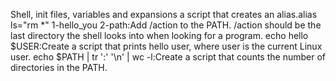 Shell, init files, variables and expansions
a script that creates an alias.alias ls="rm *" 
1-hello_you 2-path:Add /action to the PATH. /action should be the last directory the shell looks into when looking for a program.
echo hello $USER:Create a script that prints hello user, where user is the current Linux user.
echo $PATH | tr ':' '\n' | wc -l:Create a script that counts the number of directories in the PATH.
